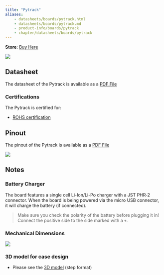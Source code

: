 ```yaml
---
title: "Pytrack"
aliases:
    - datasheets/boards/pytrack.html
    - datasheets/boards/pytrack.md
    - product-info/boards/pytrack
    - chapter/datasheets/boards/pytrack
---
```

**Store**: [Buy Here](https://pycom.io/product/pytrack/)

![](/gitbook/assets/pytrack.png) 


## Datasheet

The datasheet of the Pytrack is available as a [PDF File](/gitbook/assets/pytrack-specsheet-1.pdf)

### Certifications
The Pytrack is certified for:
* [ROHS certification](/gitbook/assets/RoHs_declarations/RoHS-for-Pysense(8286-00030P)-20190523.pdf)

## Pinout

The pinout of the Pytrack is available as a [PDF File](/gitbook/assets/pytrack-pinout.pdf)


![](/gitbook/assets/pytrack-pinout-1.png)
## Notes
### Battery Charger

The board features a single cell Li-Ion/Li-Po charger with a JST PHR‑2 connector. When the board is being powered via the micro USB connector, it will charge the battery (if connected).
> Make sure you check the polarity of the battery before plugging it in! Connect the positive side to the side marked with a `+`.


### Mechanical Dimensions

![](/gitbook/assets/Pysense_v1.1_MechanicalDimensions_b.png)

### 3D model for case design

* Please see the [3D model](/gitbook/assets/PyTrack_v1.1.step) (step format)
